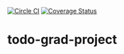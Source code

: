 [![Circle CI](https://circleci.com/gh/joebandenburg/todo-grad-project/tree/master.svg?style=svg)](https://circleci.com/gh/joebandenburg/todo-grad-project/tree/master) [![Coverage Status](https://coveralls.io/repos/joebandenburg/todo-grad-project/badge.svg)](https://coveralls.io/r/joebandenburg/todo-grad-project)

# todo-grad-project

